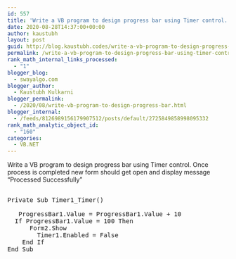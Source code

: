 ```yaml
---
id: 557
title: 'Write a VB program to design progress bar using Timer control. Once process is    completed new form should get open and display message “Processed Successfully”'
date: 2020-08-28T14:37:00+00:00
author: kaustubh
layout: post
guid: http://blog.kaustubh.codes/write-a-vb-program-to-design-progress-bar-using-timer-control-once-process-is-completed-new-form-should-get-open-and-display-message-processed-successfully/
permalink: /write-a-vb-program-to-design-progress-bar-using-timer-control-once-process-is-completed-new-form-should-get-open-and-display-message-processed-successfully/
rank_math_internal_links_processed:
  - "1"
blogger_blog:
  - swayalgo.com
blogger_author:
  - Kaustubh Kulkarni
blogger_permalink:
  - /2020/08/write-vb-program-to-design-progress-bar.html
blogger_internal:
  - /feeds/8126989156179907512/posts/default/2725849858998095332
rank_math_analytic_object_id:
  - "160"
categories:
  - VB.NET
---
```

Write a VB program to design progress bar using Timer control. Once process is completed new form should get open and display message “Processed Successfully” 

<pre><br />Private Sub Timer1_Timer()<br /><br />	ProgressBar1.Value = ProgressBar1.Value + 10<br />	If ProgressBar1.Value = 100 Then<br />		Form2.Show<br />		Timer1.Enabled = False<br />	End If<br />End Sub<br /><br /><br /><br /></pre>